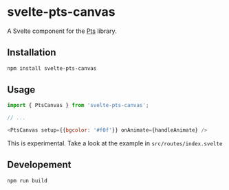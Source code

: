 # svelte-pts-canvas

A Svelte component for the [Pts](https://ptsjs.org) library.

## Installation
```bash
npm install svelte-pts-canvas
```

## Usage
```js
import { PtsCanvas } from 'svelte-pts-canvas';

// ...

<PtsCanvas setup={{bgcolor: '#f0f'}} onAnimate={handleAnimate} />
```

This is experimental. Take a look at the example in `src/routes/index.svelte`

## Developement

```js
npm run build
```